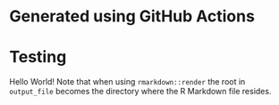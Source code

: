 Generated using GitHub Actions
================

# Testing

Hello World\! Note that when using `rmarkdown::render` the root in
`output_file` becomes the directory where the R Markdown file resides.

